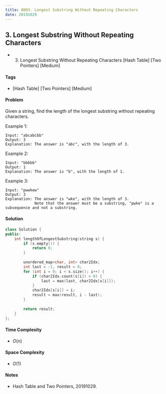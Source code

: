 ```yaml
---
title: 0003. Longest Substring Without Repeating Characters
date: 20191029
---
```


## 3. Longest Substring Without Repeating Characters
- 3. Longest Substring Without Repeating Characters [Hash Table] [Two Pointers] [Medium]

#### Tags
- [Hash Table] [Two Pointers] [Medium]

#### Problem
Given a string, find the length of the longest substring without repeating characters.

Example 1:

    Input: "abcabcbb"
    Output: 3 
    Explanation: The answer is "abc", with the length of 3. 

Example 2:

    Input: "bbbbb"
    Output: 1
    Explanation: The answer is "b", with the length of 1.

Example 3:

    Input: "pwwkew"
    Output: 3
    Explanation: The answer is "wke", with the length of 3. 
                 Note that the answer must be a substring, "pwke" is a subsequence and not a substring.

#### Solution
``` C++
class Solution {
public:
    int lengthOfLongestSubstring(string s) {
        if (s.empty()) {
            return 0;
        }
        
        unordered_map<char, int> char2Idx;
        int last = -1, result = 0;
        for (int i = 0; i < s.size(); i++) {
            if (char2Idx.count(s[i]) > 0) {
                last = max(last, char2Idx[s[i]]);
            }
            char2Idx[s[i]] = i;
            result = max(result, i - last);
        }
        
        return result;
    }
};
```

#### Time Complexity
- $O(n)$

#### Space Complexity
- $O(1)$

#### Notes
- Hash Table and Two Pointers, 20191029.
